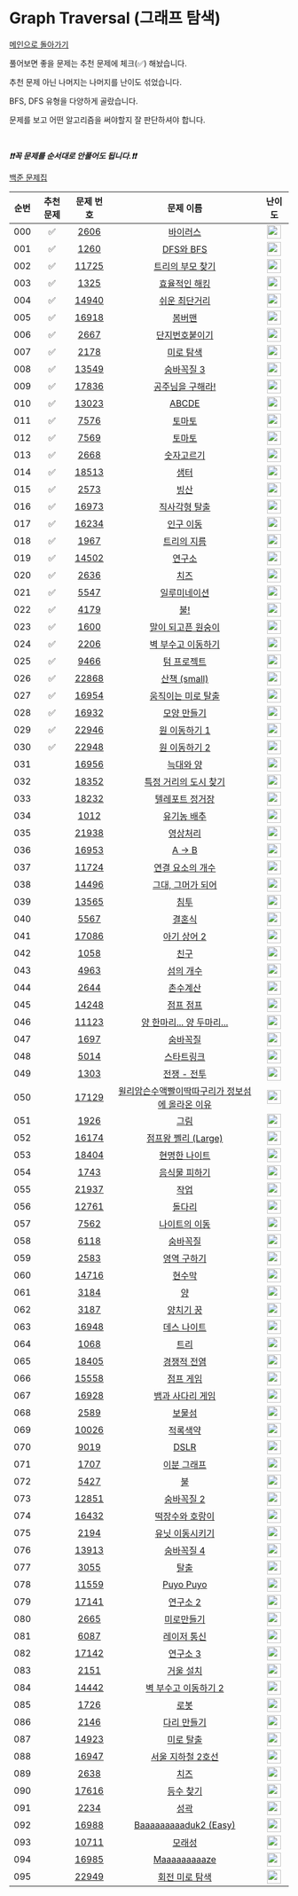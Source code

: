 # Graph Traversal (그래프 탐색)

[메인으로 돌아가기](https://github.com/tony9402/baekjoon)

풀어보면 좋을 문제는 추천 문제에 체크(✅) 해놨습니다.

추천 문제 아닌 나머지는 나머지를 난이도 섞었습니다.

BFS, DFS 유형을 다양하게 골랐습니다.

문제를 보고 어떤 알고리즘을 써야할지 잘 판단하셔야 합니다.

<br>

***❗️❗️꼭 문제를 순서대로 안풀어도 됩니다.❗️❗️***

[백준 문제집](https://www.acmicpc.net/workbook/view/6853)

| 순번  | 추천 문제 |                                   문제 번호                                   |                                             문제 이름                                             |                                        난이도                                         |
|:---:|:-----:|:-------------------------------------------------------------------------:|:---------------------------------------------------------------------------------------------:|:----------------------------------------------------------------------------------:|
| 000 |   ✅   |  <a href="https://www.acmicpc.net/problem/2606" target="_blank">2606</a>  |            <a href="https://www.acmicpc.net/problem/2606" target="_blank">바이러스</a>            | <img height="25px" width="25px" src="https://static.solved.ac/tier_small/8.svg"/>  |
| 001 |   ✅   |  <a href="https://www.acmicpc.net/problem/1260" target="_blank">1260</a>  |          <a href="https://www.acmicpc.net/problem/1260" target="_blank">DFS와 BFS</a>          | <img height="25px" width="25px" src="https://static.solved.ac/tier_small/9.svg"/>  |
| 002 |   ✅   | <a href="https://www.acmicpc.net/problem/11725" target="_blank">11725</a> |         <a href="https://www.acmicpc.net/problem/11725" target="_blank">트리의 부모 찾기</a>         | <img height="25px" width="25px" src="https://static.solved.ac/tier_small/9.svg"/>  |
| 003 |   ✅   |  <a href="https://www.acmicpc.net/problem/1325" target="_blank">1325</a>  |          <a href="https://www.acmicpc.net/problem/1325" target="_blank">효율적인 해킹</a>           | <img height="25px" width="25px" src="https://static.solved.ac/tier_small/10.svg"/> |
| 004 |   ✅   | <a href="https://www.acmicpc.net/problem/14940" target="_blank">14940</a> |          <a href="https://www.acmicpc.net/problem/14940" target="_blank">쉬운 최단거리</a>          | <img height="25px" width="25px" src="https://static.solved.ac/tier_small/10.svg"/> |
| 005 |   ✅   | <a href="https://www.acmicpc.net/problem/16918" target="_blank">16918</a> |            <a href="https://www.acmicpc.net/problem/16918" target="_blank">봄버맨</a>            | <img height="25px" width="25px" src="https://static.solved.ac/tier_small/10.svg"/> |
| 006 |   ✅   |  <a href="https://www.acmicpc.net/problem/2667" target="_blank">2667</a>  |          <a href="https://www.acmicpc.net/problem/2667" target="_blank">단지번호붙이기</a>           | <img height="25px" width="25px" src="https://static.solved.ac/tier_small/10.svg"/> |
| 007 |   ✅   |  <a href="https://www.acmicpc.net/problem/2178" target="_blank">2178</a>  |           <a href="https://www.acmicpc.net/problem/2178" target="_blank">미로 탐색</a>            | <img height="25px" width="25px" src="https://static.solved.ac/tier_small/10.svg"/> |
| 008 |   ✅   | <a href="https://www.acmicpc.net/problem/13549" target="_blank">13549</a> |          <a href="https://www.acmicpc.net/problem/13549" target="_blank">숨바꼭질 3</a>           | <img height="25px" width="25px" src="https://static.solved.ac/tier_small/11.svg"/> |
| 009 |   ✅   | <a href="https://www.acmicpc.net/problem/17836" target="_blank">17836</a> |         <a href="https://www.acmicpc.net/problem/17836" target="_blank">공주님을 구해라!</a>         | <img height="25px" width="25px" src="https://static.solved.ac/tier_small/11.svg"/> |
| 010 |   ✅   | <a href="https://www.acmicpc.net/problem/13023" target="_blank">13023</a> |           <a href="https://www.acmicpc.net/problem/13023" target="_blank">ABCDE</a>           | <img height="25px" width="25px" src="https://static.solved.ac/tier_small/11.svg"/> |
| 011 |   ✅   |  <a href="https://www.acmicpc.net/problem/7576" target="_blank">7576</a>  |            <a href="https://www.acmicpc.net/problem/7576" target="_blank">토마토</a>             | <img height="25px" width="25px" src="https://static.solved.ac/tier_small/11.svg"/> |
| 012 |   ✅   |  <a href="https://www.acmicpc.net/problem/7569" target="_blank">7569</a>  |            <a href="https://www.acmicpc.net/problem/7569" target="_blank">토마토</a>             | <img height="25px" width="25px" src="https://static.solved.ac/tier_small/11.svg"/> |
| 013 |   ✅   |  <a href="https://www.acmicpc.net/problem/2668" target="_blank">2668</a>  |           <a href="https://www.acmicpc.net/problem/2668" target="_blank">숫자고르기</a>            | <img height="25px" width="25px" src="https://static.solved.ac/tier_small/11.svg"/> |
| 014 |   ✅   | <a href="https://www.acmicpc.net/problem/18513" target="_blank">18513</a> |            <a href="https://www.acmicpc.net/problem/18513" target="_blank">샘터</a>             | <img height="25px" width="25px" src="https://static.solved.ac/tier_small/12.svg"/> |
| 015 |   ✅   |  <a href="https://www.acmicpc.net/problem/2573" target="_blank">2573</a>  |             <a href="https://www.acmicpc.net/problem/2573" target="_blank">빙산</a>             | <img height="25px" width="25px" src="https://static.solved.ac/tier_small/12.svg"/> |
| 016 |   ✅   | <a href="https://www.acmicpc.net/problem/16973" target="_blank">16973</a> |          <a href="https://www.acmicpc.net/problem/16973" target="_blank">직사각형 탈출</a>          | <img height="25px" width="25px" src="https://static.solved.ac/tier_small/12.svg"/> |
| 017 |   ✅   | <a href="https://www.acmicpc.net/problem/16234" target="_blank">16234</a> |           <a href="https://www.acmicpc.net/problem/16234" target="_blank">인구 이동</a>           | <img height="25px" width="25px" src="https://static.solved.ac/tier_small/12.svg"/> |
| 018 |   ✅   |  <a href="https://www.acmicpc.net/problem/1967" target="_blank">1967</a>  |           <a href="https://www.acmicpc.net/problem/1967" target="_blank">트리의 지름</a>           | <img height="25px" width="25px" src="https://static.solved.ac/tier_small/12.svg"/> |
| 019 |   ✅   | <a href="https://www.acmicpc.net/problem/14502" target="_blank">14502</a> |            <a href="https://www.acmicpc.net/problem/14502" target="_blank">연구소</a>            | <img height="25px" width="25px" src="https://static.solved.ac/tier_small/12.svg"/> |
| 020 |   ✅   |  <a href="https://www.acmicpc.net/problem/2636" target="_blank">2636</a>  |             <a href="https://www.acmicpc.net/problem/2636" target="_blank">치즈</a>             | <img height="25px" width="25px" src="https://static.solved.ac/tier_small/12.svg"/> |
| 021 |   ✅   |  <a href="https://www.acmicpc.net/problem/5547" target="_blank">5547</a>  |           <a href="https://www.acmicpc.net/problem/5547" target="_blank">일루미네이션</a>           | <img height="25px" width="25px" src="https://static.solved.ac/tier_small/12.svg"/> |
| 022 |   ✅   |  <a href="https://www.acmicpc.net/problem/4179" target="_blank">4179</a>  |             <a href="https://www.acmicpc.net/problem/4179" target="_blank">불!</a>             | <img height="25px" width="25px" src="https://static.solved.ac/tier_small/13.svg"/> |
| 023 |   ✅   |  <a href="https://www.acmicpc.net/problem/1600" target="_blank">1600</a>  |         <a href="https://www.acmicpc.net/problem/1600" target="_blank">말이 되고픈 원숭이</a>         | <img height="25px" width="25px" src="https://static.solved.ac/tier_small/13.svg"/> |
| 024 |   ✅   |  <a href="https://www.acmicpc.net/problem/2206" target="_blank">2206</a>  |         <a href="https://www.acmicpc.net/problem/2206" target="_blank">벽 부수고 이동하기</a>         | <img height="25px" width="25px" src="https://static.solved.ac/tier_small/13.svg"/> |
| 025 |   ✅   |  <a href="https://www.acmicpc.net/problem/9466" target="_blank">9466</a>  |           <a href="https://www.acmicpc.net/problem/9466" target="_blank">텀 프로젝트</a>           | <img height="25px" width="25px" src="https://static.solved.ac/tier_small/13.svg"/> |
| 026 |   ✅   | <a href="https://www.acmicpc.net/problem/22868" target="_blank">22868</a> |        <a href="https://www.acmicpc.net/problem/22868" target="_blank">산책 (small)</a>         | <img height="25px" width="25px" src="https://static.solved.ac/tier_small/13.svg"/> |
| 027 |   ✅   | <a href="https://www.acmicpc.net/problem/16954" target="_blank">16954</a> |        <a href="https://www.acmicpc.net/problem/16954" target="_blank">움직이는 미로 탈출</a>         | <img height="25px" width="25px" src="https://static.solved.ac/tier_small/13.svg"/> |
| 028 |   ✅   | <a href="https://www.acmicpc.net/problem/16932" target="_blank">16932</a> |          <a href="https://www.acmicpc.net/problem/16932" target="_blank">모양 만들기</a>           | <img height="25px" width="25px" src="https://static.solved.ac/tier_small/13.svg"/> |
| 029 |   ✅   | <a href="https://www.acmicpc.net/problem/22946" target="_blank">22946</a> |         <a href="https://www.acmicpc.net/problem/22946" target="_blank">원 이동하기 1</a>          | <img height="25px" width="25px" src="https://static.solved.ac/tier_small/14.svg"/> |
| 030 |   ✅   | <a href="https://www.acmicpc.net/problem/22948" target="_blank">22948</a> |         <a href="https://www.acmicpc.net/problem/22948" target="_blank">원 이동하기 2</a>          | <img height="25px" width="25px" src="https://static.solved.ac/tier_small/14.svg"/> |
| 031 |       | <a href="https://www.acmicpc.net/problem/16956" target="_blank">16956</a> |           <a href="https://www.acmicpc.net/problem/16956" target="_blank">늑대와 양</a>           | <img height="25px" width="25px" src="https://static.solved.ac/tier_small/8.svg"/>  |
| 032 |       | <a href="https://www.acmicpc.net/problem/18352" target="_blank">18352</a> |       <a href="https://www.acmicpc.net/problem/18352" target="_blank">특정 거리의 도시 찾기</a>        | <img height="25px" width="25px" src="https://static.solved.ac/tier_small/9.svg"/>  |
| 033 |       | <a href="https://www.acmicpc.net/problem/18232" target="_blank">18232</a> |         <a href="https://www.acmicpc.net/problem/18232" target="_blank">텔레포트 정거장</a>          | <img height="25px" width="25px" src="https://static.solved.ac/tier_small/9.svg"/>  |
| 034 |       |  <a href="https://www.acmicpc.net/problem/1012" target="_blank">1012</a>  |           <a href="https://www.acmicpc.net/problem/1012" target="_blank">유기농 배추</a>           | <img height="25px" width="25px" src="https://static.solved.ac/tier_small/9.svg"/>  |
| 035 |       | <a href="https://www.acmicpc.net/problem/21938" target="_blank">21938</a> |           <a href="https://www.acmicpc.net/problem/21938" target="_blank">영상처리</a>            | <img height="25px" width="25px" src="https://static.solved.ac/tier_small/9.svg"/>  |
| 036 |       | <a href="https://www.acmicpc.net/problem/16953" target="_blank">16953</a> |           <a href="https://www.acmicpc.net/problem/16953" target="_blank">A → B</a>           | <img height="25px" width="25px" src="https://static.solved.ac/tier_small/9.svg"/>  |
| 037 |       | <a href="https://www.acmicpc.net/problem/11724" target="_blank">11724</a> |         <a href="https://www.acmicpc.net/problem/11724" target="_blank">연결 요소의 개수</a>         | <img height="25px" width="25px" src="https://static.solved.ac/tier_small/9.svg"/>  |
| 038 |       | <a href="https://www.acmicpc.net/problem/14496" target="_blank">14496</a> |        <a href="https://www.acmicpc.net/problem/14496" target="_blank">그대, 그머가 되어</a>         | <img height="25px" width="25px" src="https://static.solved.ac/tier_small/9.svg"/>  |
| 039 |       | <a href="https://www.acmicpc.net/problem/13565" target="_blank">13565</a> |            <a href="https://www.acmicpc.net/problem/13565" target="_blank">침투</a>             | <img height="25px" width="25px" src="https://static.solved.ac/tier_small/9.svg"/>  |
| 040 |       |  <a href="https://www.acmicpc.net/problem/5567" target="_blank">5567</a>  |            <a href="https://www.acmicpc.net/problem/5567" target="_blank">결혼식</a>             | <img height="25px" width="25px" src="https://static.solved.ac/tier_small/9.svg"/>  |
| 041 |       | <a href="https://www.acmicpc.net/problem/17086" target="_blank">17086</a> |          <a href="https://www.acmicpc.net/problem/17086" target="_blank">아기 상어 2</a>          | <img height="25px" width="25px" src="https://static.solved.ac/tier_small/9.svg"/>  |
| 042 |       |  <a href="https://www.acmicpc.net/problem/1058" target="_blank">1058</a>  |             <a href="https://www.acmicpc.net/problem/1058" target="_blank">친구</a>             | <img height="25px" width="25px" src="https://static.solved.ac/tier_small/9.svg"/>  |
| 043 |       |  <a href="https://www.acmicpc.net/problem/4963" target="_blank">4963</a>  |           <a href="https://www.acmicpc.net/problem/4963" target="_blank">섬의 개수</a>            | <img height="25px" width="25px" src="https://static.solved.ac/tier_small/9.svg"/>  |
| 044 |       |  <a href="https://www.acmicpc.net/problem/2644" target="_blank">2644</a>  |            <a href="https://www.acmicpc.net/problem/2644" target="_blank">촌수계산</a>            | <img height="25px" width="25px" src="https://static.solved.ac/tier_small/9.svg"/>  |
| 045 |       | <a href="https://www.acmicpc.net/problem/14248" target="_blank">14248</a> |           <a href="https://www.acmicpc.net/problem/14248" target="_blank">점프 점프</a>           | <img height="25px" width="25px" src="https://static.solved.ac/tier_small/9.svg"/>  |
| 046 |       | <a href="https://www.acmicpc.net/problem/11123" target="_blank">11123</a> |     <a href="https://www.acmicpc.net/problem/11123" target="_blank">양 한마리... 양 두마리...</a>     | <img height="25px" width="25px" src="https://static.solved.ac/tier_small/9.svg"/>  |
| 047 |       |  <a href="https://www.acmicpc.net/problem/1697" target="_blank">1697</a>  |            <a href="https://www.acmicpc.net/problem/1697" target="_blank">숨바꼭질</a>            | <img height="25px" width="25px" src="https://static.solved.ac/tier_small/10.svg"/> |
| 048 |       |  <a href="https://www.acmicpc.net/problem/5014" target="_blank">5014</a>  |           <a href="https://www.acmicpc.net/problem/5014" target="_blank">스타트링크</a>            | <img height="25px" width="25px" src="https://static.solved.ac/tier_small/10.svg"/> |
| 049 |       |  <a href="https://www.acmicpc.net/problem/1303" target="_blank">1303</a>  |          <a href="https://www.acmicpc.net/problem/1303" target="_blank">전쟁 - 전투</a>           | <img height="25px" width="25px" src="https://static.solved.ac/tier_small/10.svg"/> |
| 050 |       | <a href="https://www.acmicpc.net/problem/17129" target="_blank">17129</a> | <a href="https://www.acmicpc.net/problem/17129" target="_blank">윌리암슨수액빨이딱따구리가 정보섬에 올라온 이유</a> | <img height="25px" width="25px" src="https://static.solved.ac/tier_small/10.svg"/> |
| 051 |       |  <a href="https://www.acmicpc.net/problem/1926" target="_blank">1926</a>  |             <a href="https://www.acmicpc.net/problem/1926" target="_blank">그림</a>             | <img height="25px" width="25px" src="https://static.solved.ac/tier_small/10.svg"/> |
| 052 |       | <a href="https://www.acmicpc.net/problem/16174" target="_blank">16174</a> |      <a href="https://www.acmicpc.net/problem/16174" target="_blank">점프왕 쩰리 (Large)</a>       | <img height="25px" width="25px" src="https://static.solved.ac/tier_small/10.svg"/> |
| 053 |       | <a href="https://www.acmicpc.net/problem/18404" target="_blank">18404</a> |          <a href="https://www.acmicpc.net/problem/18404" target="_blank">현명한 나이트</a>          | <img height="25px" width="25px" src="https://static.solved.ac/tier_small/10.svg"/> |
| 054 |       |  <a href="https://www.acmicpc.net/problem/1743" target="_blank">1743</a>  |          <a href="https://www.acmicpc.net/problem/1743" target="_blank">음식물 피하기</a>           | <img height="25px" width="25px" src="https://static.solved.ac/tier_small/10.svg"/> |
| 055 |       | <a href="https://www.acmicpc.net/problem/21937" target="_blank">21937</a> |            <a href="https://www.acmicpc.net/problem/21937" target="_blank">작업</a>             | <img height="25px" width="25px" src="https://static.solved.ac/tier_small/10.svg"/> |
| 056 |       | <a href="https://www.acmicpc.net/problem/12761" target="_blank">12761</a> |            <a href="https://www.acmicpc.net/problem/12761" target="_blank">돌다리</a>            | <img height="25px" width="25px" src="https://static.solved.ac/tier_small/10.svg"/> |
| 057 |       |  <a href="https://www.acmicpc.net/problem/7562" target="_blank">7562</a>  |          <a href="https://www.acmicpc.net/problem/7562" target="_blank">나이트의 이동</a>           | <img height="25px" width="25px" src="https://static.solved.ac/tier_small/10.svg"/> |
| 058 |       |  <a href="https://www.acmicpc.net/problem/6118" target="_blank">6118</a>  |            <a href="https://www.acmicpc.net/problem/6118" target="_blank">숨바꼭질</a>            | <img height="25px" width="25px" src="https://static.solved.ac/tier_small/10.svg"/> |
| 059 |       |  <a href="https://www.acmicpc.net/problem/2583" target="_blank">2583</a>  |           <a href="https://www.acmicpc.net/problem/2583" target="_blank">영역 구하기</a>           | <img height="25px" width="25px" src="https://static.solved.ac/tier_small/10.svg"/> |
| 060 |       | <a href="https://www.acmicpc.net/problem/14716" target="_blank">14716</a> |            <a href="https://www.acmicpc.net/problem/14716" target="_blank">현수막</a>            | <img height="25px" width="25px" src="https://static.solved.ac/tier_small/10.svg"/> |
| 061 |       |  <a href="https://www.acmicpc.net/problem/3184" target="_blank">3184</a>  |             <a href="https://www.acmicpc.net/problem/3184" target="_blank">양</a>              | <img height="25px" width="25px" src="https://static.solved.ac/tier_small/10.svg"/> |
| 062 |       |  <a href="https://www.acmicpc.net/problem/3187" target="_blank">3187</a>  |           <a href="https://www.acmicpc.net/problem/3187" target="_blank">양치기 꿍</a>            | <img height="25px" width="25px" src="https://static.solved.ac/tier_small/10.svg"/> |
| 063 |       | <a href="https://www.acmicpc.net/problem/16948" target="_blank">16948</a> |          <a href="https://www.acmicpc.net/problem/16948" target="_blank">데스 나이트</a>           | <img height="25px" width="25px" src="https://static.solved.ac/tier_small/10.svg"/> |
| 064 |       |  <a href="https://www.acmicpc.net/problem/1068" target="_blank">1068</a>  |             <a href="https://www.acmicpc.net/problem/1068" target="_blank">트리</a>             | <img height="25px" width="25px" src="https://static.solved.ac/tier_small/11.svg"/> |
| 065 |       | <a href="https://www.acmicpc.net/problem/18405" target="_blank">18405</a> |          <a href="https://www.acmicpc.net/problem/18405" target="_blank">경쟁적 전염</a>           | <img height="25px" width="25px" src="https://static.solved.ac/tier_small/11.svg"/> |
| 066 |       | <a href="https://www.acmicpc.net/problem/15558" target="_blank">15558</a> |           <a href="https://www.acmicpc.net/problem/15558" target="_blank">점프 게임</a>           | <img height="25px" width="25px" src="https://static.solved.ac/tier_small/11.svg"/> |
| 067 |       | <a href="https://www.acmicpc.net/problem/16928" target="_blank">16928</a> |         <a href="https://www.acmicpc.net/problem/16928" target="_blank">뱀과 사다리 게임</a>         | <img height="25px" width="25px" src="https://static.solved.ac/tier_small/11.svg"/> |
| 068 |       |  <a href="https://www.acmicpc.net/problem/2589" target="_blank">2589</a>  |            <a href="https://www.acmicpc.net/problem/2589" target="_blank">보물섬</a>             | <img height="25px" width="25px" src="https://static.solved.ac/tier_small/11.svg"/> |
| 069 |       | <a href="https://www.acmicpc.net/problem/10026" target="_blank">10026</a> |           <a href="https://www.acmicpc.net/problem/10026" target="_blank">적록색약</a>            | <img height="25px" width="25px" src="https://static.solved.ac/tier_small/11.svg"/> |
| 070 |       |  <a href="https://www.acmicpc.net/problem/9019" target="_blank">9019</a>  |            <a href="https://www.acmicpc.net/problem/9019" target="_blank">DSLR</a>            | <img height="25px" width="25px" src="https://static.solved.ac/tier_small/12.svg"/> |
| 071 |       |  <a href="https://www.acmicpc.net/problem/1707" target="_blank">1707</a>  |           <a href="https://www.acmicpc.net/problem/1707" target="_blank">이분 그래프</a>           | <img height="25px" width="25px" src="https://static.solved.ac/tier_small/12.svg"/> |
| 072 |       |  <a href="https://www.acmicpc.net/problem/5427" target="_blank">5427</a>  |             <a href="https://www.acmicpc.net/problem/5427" target="_blank">불</a>              | <img height="25px" width="25px" src="https://static.solved.ac/tier_small/12.svg"/> |
| 073 |       | <a href="https://www.acmicpc.net/problem/12851" target="_blank">12851</a> |          <a href="https://www.acmicpc.net/problem/12851" target="_blank">숨바꼭질 2</a>           | <img height="25px" width="25px" src="https://static.solved.ac/tier_small/12.svg"/> |
| 074 |       | <a href="https://www.acmicpc.net/problem/16432" target="_blank">16432</a> |         <a href="https://www.acmicpc.net/problem/16432" target="_blank">떡장수와 호랑이</a>          | <img height="25px" width="25px" src="https://static.solved.ac/tier_small/12.svg"/> |
| 075 |       |  <a href="https://www.acmicpc.net/problem/2194" target="_blank">2194</a>  |          <a href="https://www.acmicpc.net/problem/2194" target="_blank">유닛 이동시키기</a>          | <img height="25px" width="25px" src="https://static.solved.ac/tier_small/12.svg"/> |
| 076 |       | <a href="https://www.acmicpc.net/problem/13913" target="_blank">13913</a> |          <a href="https://www.acmicpc.net/problem/13913" target="_blank">숨바꼭질 4</a>           | <img height="25px" width="25px" src="https://static.solved.ac/tier_small/12.svg"/> |
| 077 |       |  <a href="https://www.acmicpc.net/problem/3055" target="_blank">3055</a>  |             <a href="https://www.acmicpc.net/problem/3055" target="_blank">탈출</a>             | <img height="25px" width="25px" src="https://static.solved.ac/tier_small/12.svg"/> |
| 078 |       | <a href="https://www.acmicpc.net/problem/11559" target="_blank">11559</a> |         <a href="https://www.acmicpc.net/problem/11559" target="_blank">Puyo Puyo</a>         | <img height="25px" width="25px" src="https://static.solved.ac/tier_small/12.svg"/> |
| 079 |       | <a href="https://www.acmicpc.net/problem/17141" target="_blank">17141</a> |           <a href="https://www.acmicpc.net/problem/17141" target="_blank">연구소 2</a>           | <img height="25px" width="25px" src="https://static.solved.ac/tier_small/12.svg"/> |
| 080 |       |  <a href="https://www.acmicpc.net/problem/2665" target="_blank">2665</a>  |           <a href="https://www.acmicpc.net/problem/2665" target="_blank">미로만들기</a>            | <img height="25px" width="25px" src="https://static.solved.ac/tier_small/12.svg"/> |
| 081 |       |  <a href="https://www.acmicpc.net/problem/6087" target="_blank">6087</a>  |           <a href="https://www.acmicpc.net/problem/6087" target="_blank">레이저 통신</a>           | <img height="25px" width="25px" src="https://static.solved.ac/tier_small/13.svg"/> |
| 082 |       | <a href="https://www.acmicpc.net/problem/17142" target="_blank">17142</a> |           <a href="https://www.acmicpc.net/problem/17142" target="_blank">연구소 3</a>           | <img height="25px" width="25px" src="https://static.solved.ac/tier_small/13.svg"/> |
| 083 |       |  <a href="https://www.acmicpc.net/problem/2151" target="_blank">2151</a>  |           <a href="https://www.acmicpc.net/problem/2151" target="_blank">거울 설치</a>            | <img height="25px" width="25px" src="https://static.solved.ac/tier_small/13.svg"/> |
| 084 |       | <a href="https://www.acmicpc.net/problem/14442" target="_blank">14442</a> |       <a href="https://www.acmicpc.net/problem/14442" target="_blank">벽 부수고 이동하기 2</a>        | <img height="25px" width="25px" src="https://static.solved.ac/tier_small/13.svg"/> |
| 085 |       |  <a href="https://www.acmicpc.net/problem/1726" target="_blank">1726</a>  |             <a href="https://www.acmicpc.net/problem/1726" target="_blank">로봇</a>             | <img height="25px" width="25px" src="https://static.solved.ac/tier_small/13.svg"/> |
| 086 |       |  <a href="https://www.acmicpc.net/problem/2146" target="_blank">2146</a>  |           <a href="https://www.acmicpc.net/problem/2146" target="_blank">다리 만들기</a>           | <img height="25px" width="25px" src="https://static.solved.ac/tier_small/13.svg"/> |
| 087 |       | <a href="https://www.acmicpc.net/problem/14923" target="_blank">14923</a> |           <a href="https://www.acmicpc.net/problem/14923" target="_blank">미로 탈출</a>           | <img height="25px" width="25px" src="https://static.solved.ac/tier_small/13.svg"/> |
| 088 |       | <a href="https://www.acmicpc.net/problem/16947" target="_blank">16947</a> |        <a href="https://www.acmicpc.net/problem/16947" target="_blank">서울 지하철 2호선</a>         | <img height="25px" width="25px" src="https://static.solved.ac/tier_small/13.svg"/> |
| 089 |       |  <a href="https://www.acmicpc.net/problem/2638" target="_blank">2638</a>  |             <a href="https://www.acmicpc.net/problem/2638" target="_blank">치즈</a>             | <img height="25px" width="25px" src="https://static.solved.ac/tier_small/13.svg"/> |
| 090 |       | <a href="https://www.acmicpc.net/problem/17616" target="_blank">17616</a> |           <a href="https://www.acmicpc.net/problem/17616" target="_blank">등수 찾기</a>           | <img height="25px" width="25px" src="https://static.solved.ac/tier_small/13.svg"/> |
| 091 |       |  <a href="https://www.acmicpc.net/problem/2234" target="_blank">2234</a>  |             <a href="https://www.acmicpc.net/problem/2234" target="_blank">성곽</a>             | <img height="25px" width="25px" src="https://static.solved.ac/tier_small/13.svg"/> |
| 092 |       | <a href="https://www.acmicpc.net/problem/16988" target="_blank">16988</a> |   <a href="https://www.acmicpc.net/problem/16988" target="_blank">Baaaaaaaaaduk2 (Easy)</a>   | <img height="25px" width="25px" src="https://static.solved.ac/tier_small/13.svg"/> |
| 093 |       | <a href="https://www.acmicpc.net/problem/10711" target="_blank">10711</a> |            <a href="https://www.acmicpc.net/problem/10711" target="_blank">모래성</a>            | <img height="25px" width="25px" src="https://static.solved.ac/tier_small/14.svg"/> |
| 094 |       | <a href="https://www.acmicpc.net/problem/16985" target="_blank">16985</a> |       <a href="https://www.acmicpc.net/problem/16985" target="_blank">Maaaaaaaaaze</a>        | <img height="25px" width="25px" src="https://static.solved.ac/tier_small/14.svg"/> |
| 095 |       | <a href="https://www.acmicpc.net/problem/22949" target="_blank">22949</a> |         <a href="https://www.acmicpc.net/problem/22949" target="_blank">회전 미로 탐색</a>          | <img height="25px" width="25px" src="https://static.solved.ac/tier_small/16.svg"/> |
